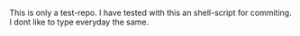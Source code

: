 This is only a test-repo.
I have tested with this an shell-script for commiting.
I dont like to type everyday the same.
